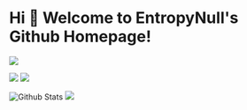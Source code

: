 # Hi 🎉 Welcome to EntropyNull's Github Homepage!

<img src="https://readme-typing-svg.herokuapp.com/?lines=Nice%20to%20meet%20U;Hello%20Github%20World!&font=Roboto" />

<p>
<img src="https://img.shields.io/static/v1?label=Program&message=Python&color=blue"/>
<img src="https://visitor-badge.glitch.me/badge?page_id=https://github.com/EntropyNull&right_color=red" />
</p>

![Github Stats](https://github-readme-stats.vercel.app/api?username=EntropyNull&show_icons=true&theme=dark&count_private=true)
![](https://activity-graph.herokuapp.com/graph?username=EntropyNull&theme=github)
